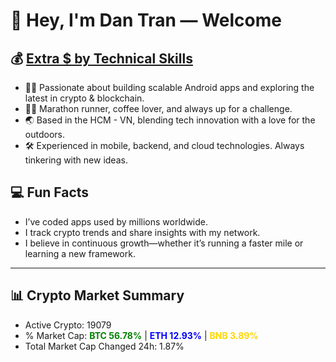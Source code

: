 # 👋 Hey, I'm Dan Tran — Welcome

## 💰 <a href="https://dantech.academy" target="_blank">Extra $ by Technical Skills</a>

- 🧑‍💻 Passionate about building scalable Android apps and exploring the latest in crypto & blockchain.
- 🏃‍♂️ Marathon runner, coffee lover, and always up for a challenge.
- 🌏 Based in the HCM - VN, blending tech innovation with a love for the outdoors.
- 🛠️ Experienced in mobile, backend, and cloud technologies. Always tinkering with new ideas.

## 💻 Fun Facts

- I’ve coded apps used by millions worldwide.
- I track crypto trends and share insights with my network.
- I believe in continuous growth—whether it’s running a faster mile or learning a new framework.

---

## 📊 Crypto Market Summary

- Active Crypto: 19079
- % Market Cap: <span style="color: green; font-weight: bold;">BTC 56.78%</span> | <span style="color: blue; font-weight: bold;">ETH 12.93%</span> | <span style="color: gold; font-weight: bold;">BNB 3.89%</span>
- Total Market Cap Changed 24h: 1.87%
